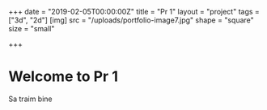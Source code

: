 +++
date = "2019-02-05T00:00:00Z"
title = "Pr 1"
layout = "project"
tags = ["3d", "2d"]
[img]
src = "/uploads/portfolio-image7.jpg"
shape = "square"
size = "small"

+++

# Welcome to Pr 1

Sa traim bine